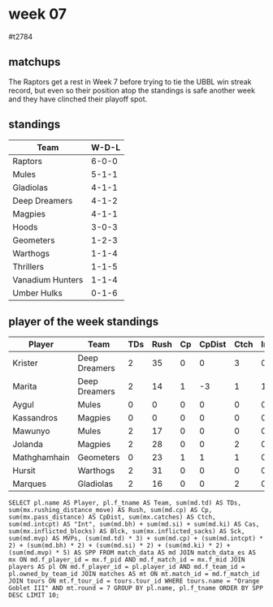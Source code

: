 # week 07

#t2784

## matchups

 The Raptors get a rest in Week 7 before trying to tie the UBBL win streak record, but even so their position atop the standings is safe another week and they have clinched their playoff spot.

## standings

| Team | W-D-L |
|-------|-----|
| Raptors | 6-0-0 |
| Mules | 5-1-1 |
| Gladiolas | 4-1-1 |
| Deep Dreamers | 4-1-2 |
| Magpies | 4-1-1 |
| Hoods | 3-0-3 |
| Geometers | 1-2-3 |
| Warthogs | 1-1-4 |
| Thrillers | 1-1-5 |
| Vanadium Hunters | 1-1-4 |
| Umber Hulks | 0-1-6 |


## player of the week standings

| Player            | Team             | TDs  | Rush | Cp   | CpDist | Ctch | Int | Cas  | Blck | Sck | MVP | SPP  |
|-------------------|------------------|------|------|------|----------|---------|---|---|--------|-------|------|------|
| Krister      | Deep Dreamers |    2 |   35 |    0 |      0 |    3 |    0 |    0 |    0 |    0 |    1 |   11 |
| Marita       | Deep Dreamers |    2 |   14 |    1 |     -3 |    1 |    1 |    0 |    0 |    0 |    0 |    9 |
| Aygul        | Mules         |    0 |    0 |    0 |      0 |    0 |    0 |    1 |    5 |    0 |    1 |    7 |
| Kassandros   | Magpies       |    0 |    0 |    0 |      0 |    0 |    0 |    1 |    4 |    0 |    1 |    7 |
| Mawunyo      | Mules         |    2 |   17 |    0 |      0 |    0 |    0 |    0 |    4 |    0 |    0 |    6 |
| Jolanda      | Magpies       |    2 |   28 |    0 |      0 |    2 |    0 |    0 |    3 |    0 |    0 |    6 |
| Mathghamhain | Geometers     |    0 |   23 |    1 |      1 |    1 |    0 |    0 |    0 |    0 |    1 |    6 |
| Hursit       | Warthogs      |    2 |   31 |    0 |      0 |    0 |    0 |    0 |    0 |    0 |    0 |    6 |
| Marques      | Gladiolas     |    2 |   16 |    0 |      0 |    2 |    0 |    0 |    1 |    0 |    0 |    6 |


```
SELECT pl.name AS Player, pl.f_tname AS Team, sum(md.td) AS TDs, sum(mx.rushing_distance_move) AS Rush, sum(md.cp) AS Cp,	sum(mx.pass_distance) AS CpDist, sum(mx.catches) AS Ctch, sum(md.intcpt) AS "Int", sum(md.bh) + sum(md.si) + sum(md.ki) AS Cas, sum(mx.inflicted_blocks) AS Blck, sum(mx.inflicted_sacks) AS Sck, sum(md.mvp) AS MVPs, (sum(md.td) * 3) + sum(md.cp) + (sum(md.intcpt) * 2) + (sum(md.bh) * 2) + (sum(md.si) * 2) + (sum(md.ki) * 2) + (sum(md.mvp) * 5) AS SPP FROM match_data AS md JOIN match_data_es AS mx ON md.f_player_id = mx.f_pid AND md.f_match_id = mx.f_mid JOIN players AS pl ON md.f_player_id = pl.player_id AND md.f_team_id = pl.owned_by_team_id JOIN matches AS mt ON mt.match_id = md.f_match_id JOIN tours ON mt.f_tour_id = tours.tour_id WHERE tours.name = "Orange Goblet III" AND mt.round = 7 GROUP BY pl.name, pl.f_tname ORDER BY SPP DESC LIMIT 10;
```
